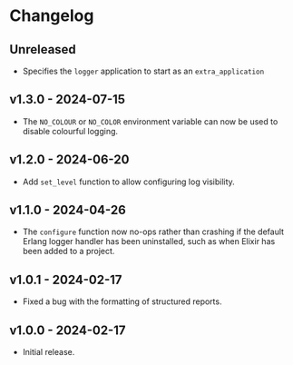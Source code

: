 # Changelog

## Unreleased

- Specifies the `logger` application to start as an `extra_application`

## v1.3.0 - 2024-07-15

- The `NO_COLOUR` or `NO_COLOR` environment variable can now be used to disable
  colourful logging.

## v1.2.0 - 2024-06-20

- Add `set_level` function to allow configuring log visibility.

## v1.1.0 - 2024-04-26

- The `configure` function now no-ops rather than crashing if the default Erlang
  logger handler has been uninstalled, such as when Elixir has been added to a
  project.

## v1.0.1 - 2024-02-17

- Fixed a bug with the formatting of structured reports.

## v1.0.0 - 2024-02-17

- Initial release.
